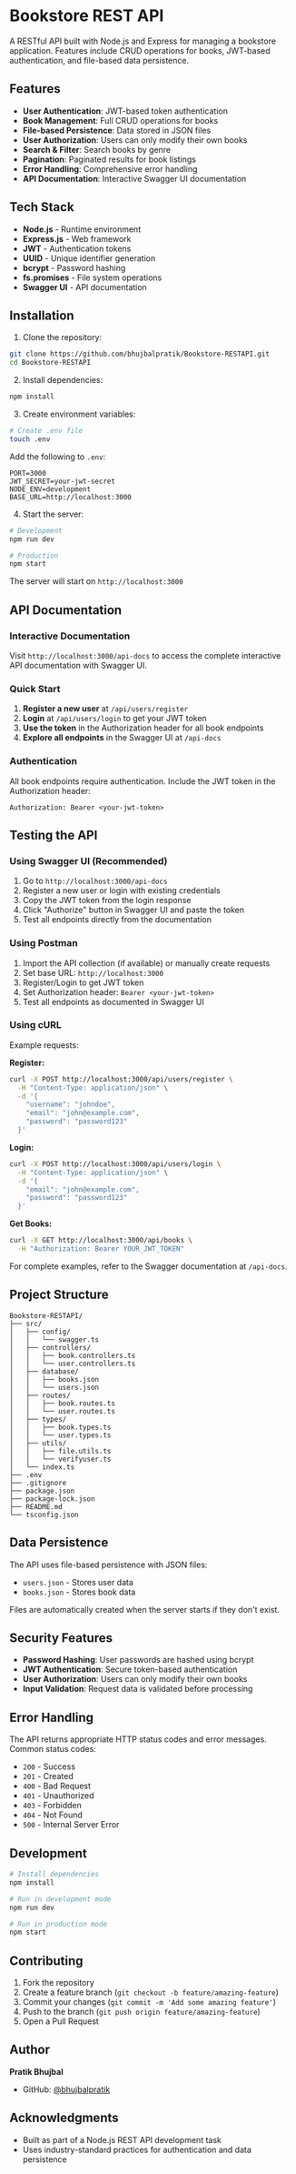 # Bookstore REST API

A RESTful API built with Node.js and Express for managing a bookstore application. Features include CRUD operations for books, JWT-based authentication, and file-based data persistence.

## Features

- **User Authentication**: JWT-based token authentication
- **Book Management**: Full CRUD operations for books
- **File-based Persistence**: Data stored in JSON files
- **User Authorization**: Users can only modify their own books
- **Search & Filter**: Search books by genre
- **Pagination**: Paginated results for book listings
- **Error Handling**: Comprehensive error handling
- **API Documentation**: Interactive Swagger UI documentation

## Tech Stack

- **Node.js** - Runtime environment
- **Express.js** - Web framework
- **JWT** - Authentication tokens
- **UUID** - Unique identifier generation
- **bcrypt** - Password hashing
- **fs.promises** - File system operations
- **Swagger UI** - API documentation

## Installation

1. Clone the repository:
```bash
git clone https://github.com/bhujbalpratik/Bookstore-RESTAPI.git
cd Bookstore-RESTAPI
```

2. Install dependencies:
```bash
npm install
```

3. Create environment variables:
```bash
# Create .env file
touch .env
```

Add the following to `.env`:
```
PORT=3000
JWT_SECRET=your-jwt-secret
NODE_ENV=development
BASE_URL=http://localhost:3000
```

4. Start the server:
```bash
# Development
npm run dev

# Production
npm start
```

The server will start on `http://localhost:3000`

## API Documentation

### Interactive Documentation
Visit `http://localhost:3000/api-docs` to access the complete interactive API documentation with Swagger UI.

### Quick Start

1. **Register a new user** at `/api/users/register`
2. **Login** at `/api/users/login` to get your JWT token
3. **Use the token** in the Authorization header for all book endpoints
4. **Explore all endpoints** in the Swagger UI at `/api-docs`

### Authentication
All book endpoints require authentication. Include the JWT token in the Authorization header:
```
Authorization: Bearer <your-jwt-token>
```

## Testing the API

### Using Swagger UI (Recommended)
1. Go to `http://localhost:3000/api-docs`
2. Register a new user or login with existing credentials
3. Copy the JWT token from the login response
4. Click "Authorize" button in Swagger UI and paste the token
5. Test all endpoints directly from the documentation

### Using Postman
1. Import the API collection (if available) or manually create requests
2. Set base URL: `http://localhost:3000`
3. Register/Login to get JWT token
4. Set Authorization header: `Bearer <your-jwt-token>`
5. Test all endpoints as documented in Swagger UI

### Using cURL
Example requests:

**Register:**
```bash
curl -X POST http://localhost:3000/api/users/register \
  -H "Content-Type: application/json" \
  -d '{
    "username": "johndoe",
    "email": "john@example.com",
    "password": "password123"
  }'
```

**Login:**
```bash
curl -X POST http://localhost:3000/api/users/login \
  -H "Content-Type: application/json" \
  -d '{
    "email": "john@example.com",
    "password": "password123"
  }'
```

**Get Books:**
```bash
curl -X GET http://localhost:3000/api/books \
  -H "Authorization: Bearer YOUR_JWT_TOKEN"
```

For complete examples, refer to the Swagger documentation at `/api-docs`.

## Project Structure

```
Bookstore-RESTAPI/
├── src/
│   ├── config/
│   │   └── swagger.ts
│   ├── controllers/
│   │   ├── book.controllers.ts
│   │   └── user.controllers.ts
│   ├── database/
│   │   ├── books.json
│   │   └── users.json
│   ├── routes/
│   │   ├── book.routes.ts
│   │   └── user.routes.ts
│   ├── types/
│   │   ├── book.types.ts
│   │   └── user.types.ts
│   ├── utils/
│   │   ├── file.utils.ts
│   │   └── verifyuser.ts
│   └── index.ts
├── .env
├── .gitignore
├── package.json
├── package-lock.json
├── README.md
└── tsconfig.json
```

## Data Persistence

The API uses file-based persistence with JSON files:
- `users.json` - Stores user data
- `books.json` - Stores book data

Files are automatically created when the server starts if they don't exist.

## Security Features

- **Password Hashing**: User passwords are hashed using bcrypt
- **JWT Authentication**: Secure token-based authentication
- **User Authorization**: Users can only modify their own books
- **Input Validation**: Request data is validated before processing

## Error Handling

The API returns appropriate HTTP status codes and error messages. Common status codes:
- `200` - Success
- `201` - Created
- `400` - Bad Request
- `401` - Unauthorized
- `403` - Forbidden
- `404` - Not Found
- `500` - Internal Server Error

## Development

```bash
# Install dependencies
npm install

# Run in development mode
npm run dev

# Run in production mode
npm start
```

## Contributing

1. Fork the repository
2. Create a feature branch (`git checkout -b feature/amazing-feature`)
3. Commit your changes (`git commit -m 'Add some amazing feature'`)
4. Push to the branch (`git push origin feature/amazing-feature`)
5. Open a Pull Request

## Author

**Pratik Bhujbal**
- GitHub: [@bhujbalpratik](https://github.com/bhujbalpratik)

## Acknowledgments

- Built as part of a Node.js REST API development task
- Uses industry-standard practices for authentication and data persistence
